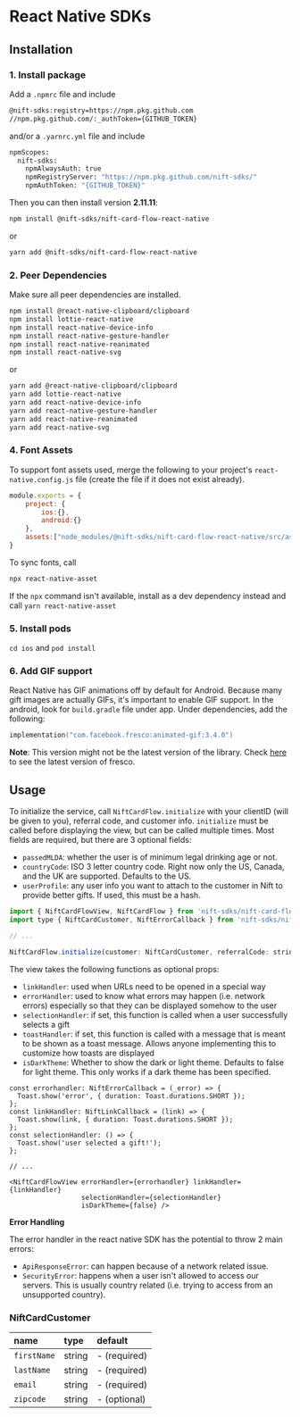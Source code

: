 # React Native SDKs

## Installation

### 1. Install package
Add a `.npmrc` file and include
```sh
@nift-sdks:registry=https://npm.pkg.github.com
//npm.pkg.github.com/:_authToken={GITHUB_TOKEN}
```
and/or a `.yarnrc.yml` file and include
```sh
npmScopes:
  nift-sdks:
    npmAlwaysAuth: true
    npmRegistryServer: "https://npm.pkg.github.com/nift-sdks/"
    npmAuthToken: "{GITHUB_TOKEN}"
```

Then you can then install version **2.11.11**:
```sh
npm install @nift-sdks/nift-card-flow-react-native
```
or
```sh
yarn add @nift-sdks/nift-card-flow-react-native
```
### 2. Peer Dependencies
Make sure all peer dependencies are installed.

```sh
npm install @react-native-clipboard/clipboard
npm install lottie-react-native
npm install react-native-device-info
npm install react-native-gesture-handler
npm install react-native-reanimated
npm install react-native-svg
```
or
```sh
yarn add @react-native-clipboard/clipboard
yarn add lottie-react-native
yarn add react-native-device-info
yarn add react-native-gesture-handler
yarn add react-native-reanimated
yarn add react-native-svg
```

### 4. Font Assets
To support font assets used, merge the following to your project's `react-native.config.js` file (create the file if it does not exist already).


```js
module.exports = {
    project: {
        ios:{},
        android:{}
    },
    assets:["node_modules/@nift-sdks/nift-card-flow-react-native/src/assets"],
}
```

To sync fonts, call
```sh
npx react-native-asset
```
If the `npx` command isn't available, install as a dev dependency instead and call `yarn react-native-asset`

### 5. Install pods
`cd ios` and `pod install`

### 6. Add GIF support
React Native has GIF animations off by default for Android. Because many gift images are actually GIFs, it's important to enable GIF support.
In the android, look for `build.gradle` file under app. Under dependencies, add the following:
```kotlin
implementation("com.facebook.fresco:animated-gif:3.4.0")
```
**Note**: This version might not be the latest version of the library. Check [here](https://github.com/facebook/react-native/blob/main/packages/react-native/gradle/libs.versions.toml) to see the latest version of fresco.

## Usage
To initialize the service, call `NiftCardFlow.initialize` with your clientID (will be given to you), referral code, and customer info. `initialize` must be called before displaying the view, but can be called multiple times. Most fields are required, but there are 3 optional fields:
- `passedMLDA`: whether the user is of minimum legal drinking age or not.
- `countryCode`: ISO 3 letter country code. Right now only the US, Canada, and the UK are supported. Defaults to the US.
- `userProfile`: any user info you want to attach to the customer in Nift to provide better gifts. If used, this must be a hash.

```js
import { NiftCardFlowView, NiftCardFlow } from 'nift-sdks/nift-card-flow-react-native';
import type { NiftCardCustomer, NiftErrorCallback } from 'nift-sdks/nift-card-flow-react-native';

// ...

NiftCardFlow.initialize(customer: NiftCardCustomer, referralCode: string, clientId: string, passedMLDA?: boolean, countryCode?: string, userProfile?: any)
```

The view takes the following functions as optional props:
- `linkHandler`: used when URLs need to be opened in a special way
- `errorHandler`: used to know what errors may happen (i.e. network errors) especially so that they can be displayed somehow to the user
- `selectionHandler`: if set, this function is called when a user successfully selects a gift
- `toastHandler`: if set, this function is called with a message that is meant to be shown as a toast message. Allows anyone implementing this to customize how toasts are displayed
- `isDarkTheme`: Whether to show the dark or light theme. Defaults to false for light theme. This only works if a dark theme has been specified.
```
const errorhandler: NiftErrorCallback = (_error) => {
  Toast.show('error', { duration: Toast.durations.SHORT });
};
const linkHandler: NiftLinkCallback = (link) => {
  Toast.show(link, { duration: Toast.durations.SHORT });
};
const selectionHandler: () => {
  Toast.show('user selected a gift!');
};

// ...

<NiftCardFlowView errorHandler={errorhandler} linkHandler={linkHandler}
                  selectionHandler={selectionHandler}
                  isDarkTheme={false} />
```

**Error Handling**

The error handler in the react native SDK has the potential to throw 2 main errors:
 - `ApiResponseError`: can happen because of a network related issue.
 - `SecurityError`: happens when a user isn't allowed to access our servers. This is usually country related (i.e. trying to access from an unsupported country).
  

### NiftCardCustomer
| name        | type   | default      |
|:------------|:-------|:-------------|
| `firstName` | string | - (required) |
| `lastName`  | string | - (required) |
| `email`     | string | - (required) |
| `zipcode`   | string | - (optional) |
